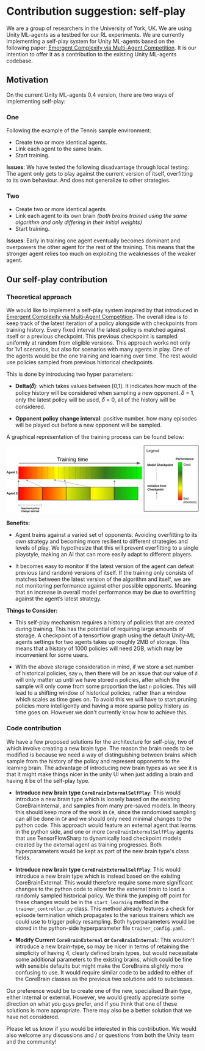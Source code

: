 # Contribution suggestion: self-play

We are a group of researchers in the University of York, UK. We are using Unity ML-agents as a testbed for our RL experiments. We are currently implementing a self-play system for Unity ML-agents based on the following paper: [Emergent Complexity via Multi-Agent Competition](https://arxiv.org/abs/1710.03748). It is our intention to offer it as a contribution to the existing Unity ML-agents codebase.  

## Motivation

On the current Unity ML-agents 0.4 version, there are two ways of implementing self-play:

### One 

Following the example of the Tennis sample environment: 
- Create two or more identical agents.
- Link each agent to the same brain.
- Start training.

**Issues**: We have tested the following disadvantage through local testing: 
The agent only gets to play against the current version of itself, overfitting to its own behaviour. And does not generalize to other strategies.

### Two

- Create two or more identical agents
- Link each agent to its own brain *(both brains trained using the same algorithm and only differing in their initial weights)*    
- Start training.
      
**Issues**:
Early in training one agent eventually becomes dominant and overpowers the other agent for the rest of the training. This means that the stronger agent relies too much on exploiting the weaknesses of the weaker agent.

## Our self-play contribution

### Theoretical approach

We would like to implement a self-play system inspired by that introduced in [Emergent Complexity via Multi-Agent Competition](https://arxiv.org/abs/1710.03748). The overall idea is to keep track of the latest iteration of a policy alongside with checkpoints from training history. Every fixed interval the latest policy is matched against itself or a previous checkpoint. This previous checkpoint is sampled uniformly at random from eligible versions. This approach works not only for 1v1 scenarios, but also for scenarios with many agents in play. One of the agents would be the one training and learning over time. The rest would use policies sampled from previous historical checkpoints.

This is done by introducing two hyper parameters:

- **Delta(𝛿)**: which takes values between [0,1]. It indicates how much of the policy history will be considered when sampling a new opponent. 𝛿 = 1, only the latest policy will be used, 𝛿 = 0, all of the history will be considered.      

- **Opponent policy change interval**: positive number. how many episodes will be played out before a new opponent will be sampled. 

A graphical representation of the training process can be found below: 

![self-play-graph](https://github.com/Danielhp95/IGGI-2018-Workshop-Unity-Self-Play-RL/blob/master/images/self-play-graph.png)  

**Benefits:**

- Agent trains against a varied set of opponents. Avoiding overfitting to its own strategy and becoming more resilient to different strategies and levels of play. We hypothesize that this will prevent overfitting to a single playstyle, making an AI that can more easily adapt to different players.

- It becomes easy to monitor if the latest version of the agent can defeat previous (and random) versions of itself. If the training only consists of matches between the latest version of the algorithm and itself, we are not monitoring performance against other possible opponents. Meaning that an increase in overall model performance may be due to overfitting against the agent’s latest strategy.

**Things to Consider:**

- This self-play mechanism requires a history of policies that are created during training. This has the potential of requiring large amounts of storage. A checkpoint of a tensorflow graph using the default Unity-ML agents settings for two agents takes up roughly 2MB of storage. This means that a history of 1000 policies will need 2GB, which may be inconvenient for some users.

- With the above storage consideration in mind, if we store a set number of historical policies, say `n`, then there will be an issue that our value of `𝛿` will only matter up until we have stored `n` policies, after which the sample will only come from some proportion the last `n` policies. This will lead to a shifting window of historical policies, rather than a window which scales as time goes on. To avoid this we will have to start pruning policies more intelligently and having a more sparse policy history as time goes on. However we don't currently know how to achieve this.

### Code contribution
We have a few proposed solutions for the architecture for self-play, two of which involve creating a new brain type. The reason the brain needs to be modified is because we need a way of distinguishing between brains which sample from the history of the policy and represent opponents to the learning brain. The advantage of introducing new brain types as we see it is that it might make things nicer in the unity UI when just adding a brain and having it be of the self-play type.

- **Introduce new brain type `CoreBrainInternalSelfPlay`**: This would introduce a new brain type which is loosely based on the existing CoreBrainInternal, and samples from many pre-saved models. In theory this should keep more of the work in `C#`, since the randomised sampling can all be done in `C#` and we should only need minimal changes to the python code. This approach would feature an external agent that learns in the python side, and one or more `CoreBrainInternalSelfPlay` agents that use TensorFlowSharp to dynamically load checkpoint models created by the external agent as training progresses. Both hyperparameters would be kept as part of the new brain type's class fields.

- **Introduce new brain type `CoreBrainExternalSelfPlay`**: This would introduce a new brain type which is instead based on the existing CoreBrainExternal. This would therefore require some more significant changes to the python code to allow for the external brain to load a randomly sampled historical policy. We think the jumping off point for these changes would be in the `start_learning` method in the `trainer_controller.py` class. This method already features a check for episode termination which propagates to the various trainers which we could use to trigger policy resampling. Both hyperparameters would be stored in the python-side hyperparameter file `trainer_config.yaml`.

- **Modify Current `CoreBrainExternal` or `CoreBrainInternal`**: This wouldn't introduce a new brain-type, so may be nicer in terms of retaining the simplicity of having 4, clearly defined brain types, but would necessitate some additional parameters to the existing brains, which could be fine with sensible defaults but might make the CoreBrains slightly more confusing to use. It would require similar code to be added to either of the CoreBrain classes as the previous two solutions add to subclasses.

Our preference would be to create one of the new, specialised Brain type, either internal or external. However, we would greatly appreciate some direction on what you guys prefer, and if you think that one of these solutions is more appropriate. There may also be a better solution that we have not considered.

Please let us know if you would be interested in this contribution. We would also welcome any discussions and / or questions from both the Unity team and the community!
